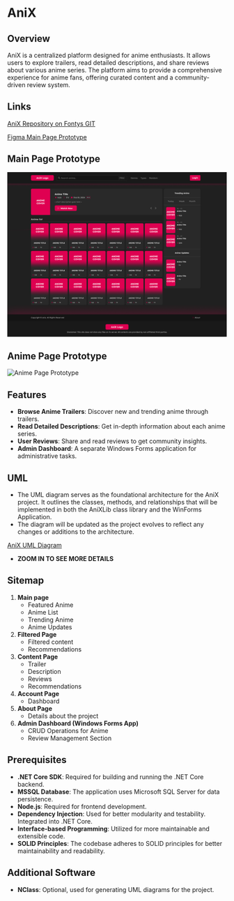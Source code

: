 # AniX

## Overview

AniX is a centralized platform designed for anime enthusiasts. It allows users to explore trailers, read detailed descriptions, and share reviews about various anime series. The platform aims to provide a comprehensive experience for anime fans, offering curated content and a community-driven review system.

## Links

[AniX Repository on Fontys GIT](https://git.fhict.nl/I499309/anix)

[Figma Main Page Prototype](https://www.figma.com/proto/8dWwVGXPIbtTFzVyaEI6DY/Untitled?type=design&node-id=6-13&t=0UU47rMbw2KYSWoF-1&scaling=min-zoom&page-id=0%3A1&starting-point-node-id=6%3A13&mode=design)

## Main Page Prototype

![Main Page Prototype](https://github.com/shev0k/anix/blob/main/Documentation/Screenshots/main-page.png?raw=true)

## Anime Page Prototype

![Anime Page Prototype](https://github.com/shev0k/anix/blob/main/Documentation/Screenshots/anime-page.png?raw=true)

## Features

- **Browse Anime Trailers**: Discover new and trending anime through trailers.
- **Read Detailed Descriptions**: Get in-depth information about each anime series.
- **User Reviews**: Share and read reviews to get community insights.
- **Admin Dashboard**: A separate Windows Forms application for administrative tasks.

## UML

- The UML diagram serves as the foundational architecture for the AniX project. It outlines the classes, methods, and relationships that will be implemented in both the AniXLib class library and the WinForms Application.
- The diagram will be updated as the project evolves to reflect any changes or additions to the architecture.

[AniX UML Diagram](https://moccasin-dotti-91.tiiny.site/)
- **ZOOM IN TO SEE MORE DETAILS**
## Sitemap

1. **Main page**
    - Featured Anime
    - Anime List
    - Trending Anime
    - Anime Updates
2. **Filtered Page**
    - Filtered content
    - Recommendations
3. **Content Page**
    - Trailer
    - Description
    - Reviews
    - Recommendations
4. **Account Page**
    - Dashboard
5. **About Page**
    - Details about the project
6. **Admin Dashboard (Windows Forms App)**
    - CRUD Operations for Anime
    - Review Management Section

## Prerequisites

- **.NET Core SDK**: Required for building and running the .NET Core backend.
- **MSSQL Database**: The application uses Microsoft SQL Server for data persistence.
- **Node.js**: Required for frontend development.
- **Dependency Injection**: Used for better modularity and testability. Integrated into .NET Core.
- **Interface-based Programming**: Utilized for more maintainable and extensible code.
- **SOLID Principles**: The codebase adheres to SOLID principles for better maintainability and readability.

## Additional Software

- **NClass**: Optional, used for generating UML diagrams for the project.
